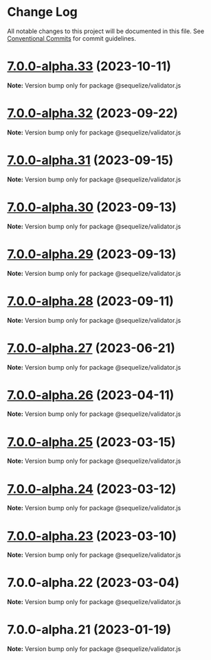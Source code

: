 # Change Log

All notable changes to this project will be documented in this file.
See [Conventional Commits](https://conventionalcommits.org) for commit guidelines.

# [7.0.0-alpha.33](https://github.com/sequelize/sequelize/compare/v7.0.0-alpha.32...v7.0.0-alpha.33) (2023-10-11)

**Note:** Version bump only for package @sequelize/validator.js





# [7.0.0-alpha.32](https://github.com/sequelize/sequelize/compare/v7.0.0-alpha.31...v7.0.0-alpha.32) (2023-09-22)

**Note:** Version bump only for package @sequelize/validator.js





# [7.0.0-alpha.31](https://github.com/sequelize/sequelize/compare/v7.0.0-alpha.30...v7.0.0-alpha.31) (2023-09-15)

**Note:** Version bump only for package @sequelize/validator.js





# [7.0.0-alpha.30](https://github.com/sequelize/sequelize/compare/v7.0.0-alpha.29...v7.0.0-alpha.30) (2023-09-13)

**Note:** Version bump only for package @sequelize/validator.js





# [7.0.0-alpha.29](https://github.com/sequelize/sequelize/compare/v7.0.0-alpha.28...v7.0.0-alpha.29) (2023-09-13)

**Note:** Version bump only for package @sequelize/validator.js





# [7.0.0-alpha.28](https://github.com/sequelize/sequelize/compare/v7.0.0-alpha.27...v7.0.0-alpha.28) (2023-09-11)

**Note:** Version bump only for package @sequelize/validator.js





# [7.0.0-alpha.27](https://github.com/sequelize/sequelize/compare/v7.0.0-alpha.26...v7.0.0-alpha.27) (2023-06-21)

**Note:** Version bump only for package @sequelize/validator.js





# [7.0.0-alpha.26](https://github.com/sequelize/sequelize/compare/v7.0.0-alpha.25...v7.0.0-alpha.26) (2023-04-11)

**Note:** Version bump only for package @sequelize/validator.js





# [7.0.0-alpha.25](https://github.com/sequelize/sequelize/compare/v7.0.0-alpha.24...v7.0.0-alpha.25) (2023-03-15)

**Note:** Version bump only for package @sequelize/validator.js





# [7.0.0-alpha.24](https://github.com/sequelize/sequelize/compare/v7.0.0-alpha.23...v7.0.0-alpha.24) (2023-03-12)

**Note:** Version bump only for package @sequelize/validator.js





# [7.0.0-alpha.23](https://github.com/sequelize/sequelize/compare/v7.0.0-alpha.22...v7.0.0-alpha.23) (2023-03-10)

**Note:** Version bump only for package @sequelize/validator.js





# 7.0.0-alpha.22 (2023-03-04)

**Note:** Version bump only for package @sequelize/validator.js





# 7.0.0-alpha.21 (2023-01-19)

**Note:** Version bump only for package @sequelize/validator.js
